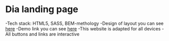 # Dia landing page

-Tech stack: HTML5, SASS, BEM-methology
-Design of layout you can see [here](https://www.figma.com/file/vhfzZ7SqWGkMGd5iCDdBCy/Dia-New?node-id=0%3A1)
-Demo link you can see [here](https://<your_account>.github.io/layout_dia/)
-This website is adapted for all devices
-All buttons and links are interactive
